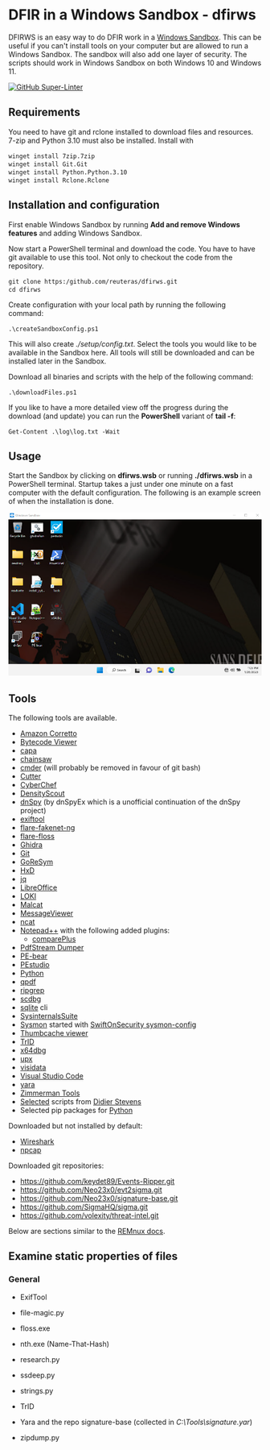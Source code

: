# DFIR in a Windows Sandbox - dfirws

DFIRWS is an easy way to do DFIR work in a [Windows Sandbox][wsa]. This can be useful if you can't install tools on your computer but are allowed to run a Windows Sandbox. The sandbox will also add one layer of security. The scripts should work in Windows Sandbox on both Windows 10 and Windows 11.

[![GitHub Super-Linter](https://github.com/reuteras/dfirws/workflows/Lint%20Code%20Base/badge.svg)](https://github.com/marketplace/actions/super-linter)

## Requirements

You need to have git and rclone installed to download files and resources. 7-zip and Python 3.10 must also be installed. Install with

```
winget install 7zip.7zip
winget install Git.Git
winget install Python.Python.3.10
winget install Rclone.Rclone
```

## Installation and configuration

First enable Windows Sandbox by running **Add and remove Windows features** and adding Windows Sandbox.

Now start a PowerShell terminal and download the code. You have to have git available to use this tool. Not only to checkout the code from the repository.

	git clone https:/github.com/reuteras/dfirws.git
	cd dfirws

Create configuration with your local path by running the following command:

	.\createSandboxConfig.ps1

This will also create *./setup/config.txt*. Select the tools you would like to be available in the Sandbox here. All tools will still be downloaded and can be installed later in the Sandbox.

Download all binaries and scripts with the help of the following command:

	.\downloadFiles.ps1

If you like to have a more detailed view off the progress during the download (and update) you can run the **PowerShell** variant of **tail -f**:

    Get-Content .\log\log.txt -Wait

## Usage

Start the Sandbox by clicking on **dfirws.wsb** or running **./dfirws.wsb** in a PowerShell terminal. Startup takes a just under one minute on a fast computer with the default configuration. The following is an example screen of when the installation is done.

![Screen when installation is done](./resources/images/screen.png)

## Tools

The following tools are available.

- [Amazon Corretto][amc]
- [Bytecode Viewer][bcv]
- [capa][cap]
- [chainsaw][cha]
- [cmder][cer] (will probably be removed in favour of git bash)
- [Cutter][cut]
- [CyberChef][cyb]
- [DensityScout][den]
- [dnSpy][dns] (by dnSpyEx which is a unofficial continuation of the dnSpy project)
- [exiftool][ext]
- [flare-fakenet-ng][ffn]
- [flare-floss][flf]
- [Ghidra][ghi]
- [Git][git]
- [GoReSym][grs]
- [HxD][hxd]
- [jq][jq]
- [LibreOffice][lio]
- [LOKI][lok]
- [Malcat][mal]
- [MessageViewer][mev]
- [ncat][nca]
- [Notepad++][not] with the following added plugins:
  - [comparePlus][ncp]
- [PdfStream Dumper][psd]
- [PE-bear][peb]
- [PEstudio][pes]
- [Python][pyt]
- [qpdf][qpd]
- [ripgrep][rip]
- [scdbg][scd]
- [sqlite][sql] cli
- [SysinternalsSuite][syi]
- [Sysmon][sym] started with [SwiftOnSecurity sysmon-config][sws]
- [Thumbcache viewer][thu]
- [TrID][tri]
- [x64dbg][xdb]
- [upx][upx]
- [visidata][vis]
- [Visual Studio Code][vsc]
- [yara][yar]
- [Zimmerman Tools][zim]
- [Selected][sdi] scripts from [Didier Stevens][dis]
- Selected pip packages for [Python][pip]

Downloaded but not installed by default:

- [Wireshark][wis]
- [npcap][npc]

Downloaded git repositories:

- https://github.com/keydet89/Events-Ripper.git
- https://github.com/Neo23x0/evt2sigma.git
- https://github.com/Neo23x0/signature-base.git
- https://github.com/SigmaHQ/sigma.git
- https://github.com/volexity/threat-intel.git

Below are sections similar to the [REMnux docs][rem].

## Examine static properties of files

### General

- ExifTool
- file-magic.py
- floss.exe
- nth.exe (Name-That-Hash)
- research.py
- ssdeep.py
- strings.py
- TrID
- Yara and the repo signature-base (collected in *C:\Tools\signature.yar*)
- zipdump.py


  [amc]: https://docs.aws.amazon.com/corretto/
  [bcv]: https://github.com/Konloch/bytecode-viewer
  [cap]: https://github.com/mandiant/capa
  [cer]: https://github.com/cmderdev/cmder
  [cha]: https://github.com/WithSecureLabs/chainsaw
  [cut]: https://github.com/rizinorg/cutter
  [cyb]: https://github.com/gchq/CyberChef
  [den]: https://cert.at/en/downloads/software/software-densityscout 
  [dis]: https://github.com/DidierStevens/DidierStevensSuite
  [dns]: https://github.com/dnSpyEx/dnSpy
  [ext]: https://exiftool.org/
  [ffn]: https://github.com/mandiant/flare-fakenet-ng
  [flf]: https://github.com/mandiant/flare-floss
  [ghi]: https://github.com/NationalSecurityAgency/ghidra
  [git]: https://github.com/git-for-windows/git/
  [grs]: https://github.com/mandiant/GoReSym
  [hxd]: https://mh-nexus.de/
  [jq]:  https://github.com/stedolan/jq
  [lio]: https://www.libreoffice.org/
  [lok]: https://github.com/Neo23x0/Loki
  [mal]: https://malcat.fr/
  [mev]: https://github.com/lolo101/MsgViewer
  [nca]: https://nmap.org/ncat/
  [ncp]: https://github.com/pnedev/comparePlus
  [not]: https://notepad-plus-plus.org/
  [npc]: https://npcap.com/
  [peb]: https://github.com/hasherezade/pe-bear
  [pes]: https://www.winitor.com/
  [pip]: ./resources/download/python.ps1
  [psd]: https://github.com/dzzie/pdfstreamdumper/
  [pyt]: https://python.org/
  [qpd]: https://github.com/qpdf/qpdf
  [rad]: https://github.com/radareorg/radare2
  [rem]: https://docs.remnux.org/discover-the-tools/examine+static+properties/general
  [rip]: https://github.com/BurntSushi/ripgrep
  [scd]: https://github.com/dzzie/VS_LIBEMU
  [sdi]: ./resources/download/didier.ps1
  [sql]: https://sqlite.org/
  [sws]: https://github.com/SwiftOnSecurity/sysmon-config
  [syi]: https://learn.microsoft.com/en-us/sysinternals/
  [sym]: https://learn.microsoft.com/en-us/sysinternals/downloads/sysmon
  [thu]: https://thumbcacheviewer.github.io/
  [tri]: https://mark0.net/soft-trid-e.html
  [upx]: https://github.com/upx/upx
  [vis]: https://www.visidata.org/
  [vsc]: https://code.visualstudio.com/
  [wis]: https://wireshark.org/
  [wsa]: https://learn.microsoft.com/en-us/windows/security/threat-protection/windows-sandbox/windows-sandbox-overview
  [xdb]: https://x64dbg.com/
  [yar]: https://github.com/VirusTotal/yara
  [zim]: https://github.com/EricZimmerman

